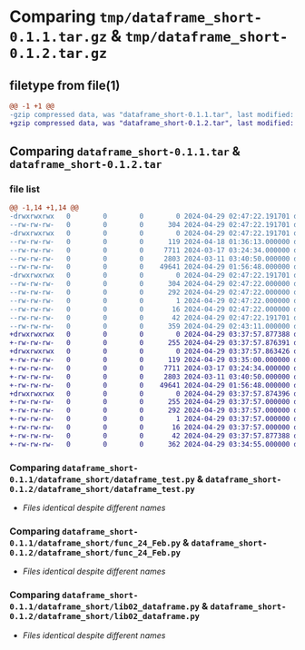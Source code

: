 # Comparing `tmp/dataframe_short-0.1.1.tar.gz` & `tmp/dataframe_short-0.1.2.tar.gz`

## filetype from file(1)

```diff
@@ -1 +1 @@
-gzip compressed data, was "dataframe_short-0.1.1.tar", last modified: Mon Apr 29 02:47:22 2024, max compression
+gzip compressed data, was "dataframe_short-0.1.2.tar", last modified: Mon Apr 29 03:37:57 2024, max compression
```

## Comparing `dataframe_short-0.1.1.tar` & `dataframe_short-0.1.2.tar`

### file list

```diff
@@ -1,14 +1,14 @@
-drwxrwxrwx   0        0        0        0 2024-04-29 02:47:22.191701 dataframe_short-0.1.1/
--rw-rw-rw-   0        0        0      304 2024-04-29 02:47:22.191701 dataframe_short-0.1.1/PKG-INFO
-drwxrwxrwx   0        0        0        0 2024-04-29 02:47:22.191701 dataframe_short-0.1.1/dataframe_short/
--rw-rw-rw-   0        0        0      119 2024-04-18 01:36:13.000000 dataframe_short-0.1.1/dataframe_short/__init__.py
--rw-rw-rw-   0        0        0     7711 2024-03-17 03:24:34.000000 dataframe_short-0.1.1/dataframe_short/dataframe_test.py
--rw-rw-rw-   0        0        0     2803 2024-03-11 03:40:50.000000 dataframe_short-0.1.1/dataframe_short/func_24_Feb.py
--rw-rw-rw-   0        0        0    49641 2024-04-29 01:56:48.000000 dataframe_short-0.1.1/dataframe_short/lib02_dataframe.py
-drwxrwxrwx   0        0        0        0 2024-04-29 02:47:22.191701 dataframe_short-0.1.1/dataframe_short.egg-info/
--rw-rw-rw-   0        0        0      304 2024-04-29 02:47:22.000000 dataframe_short-0.1.1/dataframe_short.egg-info/PKG-INFO
--rw-rw-rw-   0        0        0      292 2024-04-29 02:47:22.000000 dataframe_short-0.1.1/dataframe_short.egg-info/SOURCES.txt
--rw-rw-rw-   0        0        0        1 2024-04-29 02:47:22.000000 dataframe_short-0.1.1/dataframe_short.egg-info/dependency_links.txt
--rw-rw-rw-   0        0        0       16 2024-04-29 02:47:22.000000 dataframe_short-0.1.1/dataframe_short.egg-info/top_level.txt
--rw-rw-rw-   0        0        0       42 2024-04-29 02:47:22.191701 dataframe_short-0.1.1/setup.cfg
--rw-rw-rw-   0        0        0      359 2024-04-29 02:43:11.000000 dataframe_short-0.1.1/setup.py
+drwxrwxrwx   0        0        0        0 2024-04-29 03:37:57.877388 dataframe_short-0.1.2/
+-rw-rw-rw-   0        0        0      255 2024-04-29 03:37:57.876391 dataframe_short-0.1.2/PKG-INFO
+drwxrwxrwx   0        0        0        0 2024-04-29 03:37:57.863426 dataframe_short-0.1.2/dataframe_short/
+-rw-rw-rw-   0        0        0      119 2024-04-29 03:35:00.000000 dataframe_short-0.1.2/dataframe_short/__init__.py
+-rw-rw-rw-   0        0        0     7711 2024-03-17 03:24:34.000000 dataframe_short-0.1.2/dataframe_short/dataframe_test.py
+-rw-rw-rw-   0        0        0     2803 2024-03-11 03:40:50.000000 dataframe_short-0.1.2/dataframe_short/func_24_Feb.py
+-rw-rw-rw-   0        0        0    49641 2024-04-29 01:56:48.000000 dataframe_short-0.1.2/dataframe_short/lib02_dataframe.py
+drwxrwxrwx   0        0        0        0 2024-04-29 03:37:57.874396 dataframe_short-0.1.2/dataframe_short.egg-info/
+-rw-rw-rw-   0        0        0      255 2024-04-29 03:37:57.000000 dataframe_short-0.1.2/dataframe_short.egg-info/PKG-INFO
+-rw-rw-rw-   0        0        0      292 2024-04-29 03:37:57.000000 dataframe_short-0.1.2/dataframe_short.egg-info/SOURCES.txt
+-rw-rw-rw-   0        0        0        1 2024-04-29 03:37:57.000000 dataframe_short-0.1.2/dataframe_short.egg-info/dependency_links.txt
+-rw-rw-rw-   0        0        0       16 2024-04-29 03:37:57.000000 dataframe_short-0.1.2/dataframe_short.egg-info/top_level.txt
+-rw-rw-rw-   0        0        0       42 2024-04-29 03:37:57.877388 dataframe_short-0.1.2/setup.cfg
+-rw-rw-rw-   0        0        0      362 2024-04-29 03:34:55.000000 dataframe_short-0.1.2/setup.py
```

### Comparing `dataframe_short-0.1.1/dataframe_short/dataframe_test.py` & `dataframe_short-0.1.2/dataframe_short/dataframe_test.py`

 * *Files identical despite different names*

### Comparing `dataframe_short-0.1.1/dataframe_short/func_24_Feb.py` & `dataframe_short-0.1.2/dataframe_short/func_24_Feb.py`

 * *Files identical despite different names*

### Comparing `dataframe_short-0.1.1/dataframe_short/lib02_dataframe.py` & `dataframe_short-0.1.2/dataframe_short/lib02_dataframe.py`

 * *Files identical despite different names*

